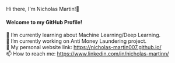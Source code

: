 Hi there, I'm Nicholas Martin!👋
#### Welcome to my GitHub Profile!

🌱 I’m currently learning about Machine Learning/Deep Learning. <br>
🔭 I’m currently working on Anti Money Laundering project. <br>
📃 My personal website link: https://nicholas-martin007.github.io/ <br>
📫 How to reach me: https://www.linkedin.com/in/nicholas-martinn/ <br>

<!--
**Nicholas-Martin007/Nicholas-Martin007** is a ✨ _special_ ✨ repository because its `README.md` (this file) appears on your GitHub profile.

Here are some ideas to get you started:

- 🔭 I’m currently working on ...
- 🌱 I’m currently learning ...
- 👯 I’m looking to collaborate on ...
- 🤔 I’m looking for help with ...
- 💬 Ask me about ...
- 📫 How to reach me: ...
- 😄 Pronouns: ...
- ⚡ Fun fact: ...
-->
